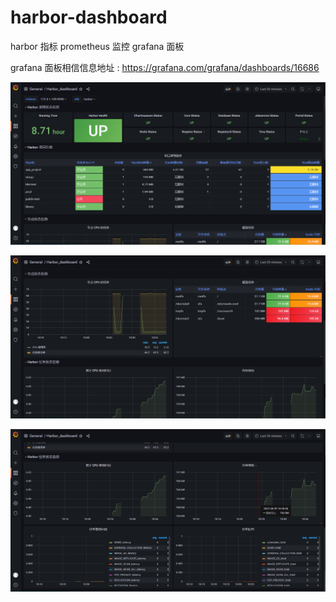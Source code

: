 # harbor-dashboard

harbor 指标 prometheus 监控 grafana 面板

grafana 面板相信信息地址 : https://grafana.com/grafana/dashboards/16686

![image-20230919132424765](./image/README/image-20230919132424765.png)

![image-20230919132502096](./image/README/image-20230919132502096.png)

![image-20230919132530825](./image/README/image-20230919132530825.png)


